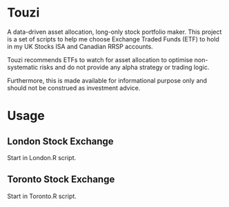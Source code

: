 # Touzi

A data-driven asset allocation, long-only stock portfolio maker. This project is a set of scripts to help me choose Exchange Traded Funds (ETF) to hold in my UK Stocks ISA and Canadian RRSP accounts.

Touzi recommends ETFs to watch for asset allocation to optimise non-systematic risks and do not provide any alpha strategy or trading logic.

Furthermore, this is made available for informational purpose only and should not be construed as investment advice.

# Usage

## London Stock Exchange

Start in London.R script.

## Toronto Stock Exchange

Start in Toronto.R script.